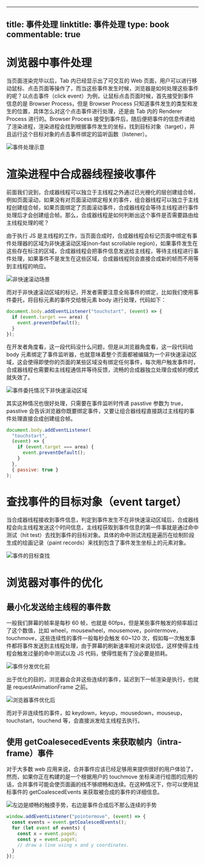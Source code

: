 
---
title: 事件处理
linktitle: 事件处理
type: book
commentable: true
---

# 浏览器中事件处理

当页面渲染完毕以后，Tab 内已经显示出了可交互的 Web 页面，用户可以进行移动鼠标、点击页面等操作了，而当这些事件发生时候，浏览器是如何处理这些事件的呢？以点击事件（click event）为例，让鼠标点击页面时候，首先接受到事件信息的是 Browser Process，但是 Browser Process 只知道事件发生的类型和发生的位置，具体怎么对这个点击事件进行处理，还是由 Tab 内的 Renderer Process 进行的。Browser Process 接受到事件后，随后便把事件的信息传递给了渲染进程，渲染进程会找到根据事件发生的坐标，找到目标对象（target），并且运行这个目标对象的点击事件绑定的监听函数（listener）。

![事件处理示意](https://s1.ax1x.com/2020/11/06/BfVlGQ.md.png)

# 渲染进程中合成器线程接收事件

前面我们说到，合成器线程可以独立于主线程之外通过已光栅化的层创建组合帧，例如页面滚动，如果没有对页面滚动绑定相关的事件，组合器线程可以独立于主线程创建组合帧，如果页面绑定了页面滚动事件，合成器线程会等待主线程进行事件处理后才会创建组合帧。那么，合成器线程是如何判断出这个事件是否需要路由给主线程处理的呢？

由于执行 JS 是主线程的工作，当页面合成时，合成器线程会标记页面中绑定有事件处理器的区域为非快速滚动区域(non-fast scrollable region)，如果事件发生在这些存在标注的区域，合成器线程会把事件信息发送给主线程，等待主线程进行事件处理，如果事件不是发生在这些区域，合成器线程则会直接合成新的帧而不用等到主线程的响应。

![非快速滚动场景](https://s1.ax1x.com/2020/11/06/BfZ0Tf.png)

而对于非快速滚动区域的标记，开发者需要注意全局事件的绑定，比如我们使用事件委托，将目标元素的事件交给根元素 body 进行处理，代码如下：

```js
document.body.addEventListener("touchstart", (event) => {
  if (event.target === area) {
    event.preventDefault();
  }
});
```

在开发者角度看，这一段代码没什么问题，但是从浏览器角度看，这一段代码给 body 元素绑定了事件监听器，也就意味着整个页面都被编辑为一个非快速滚动区域，这会使得即使你的页面的某些区域没有绑定任何事件，每次用户触发事件时，合成器线程也需要和主线程通信并等待反馈，流畅的合成器独立处理合成帧的模式就失效了。

![事件委托情况下非快速滚动区域](https://s1.ax1x.com/2020/11/06/BfZztO.md.png)

其实这种情况也很好处理，只需要在事件监听时传递 passtive 参数为 true，passtive 会告诉浏览器你既要绑定事件，又要让组合器线程直接跳过主线程的事件处理直接合成创建组合帧。

```js
document.body.addEventListener(
  "touchstart",
  (event) => {
    if (event.target === area) {
      event.preventDefault();
    }
  },
  { passive: true }
);
```

# 查找事件的目标对象（event target）

当合成器线程接收到事件信息，判定到事件发生不在非快速滚动区域后，合成器线程会向主线程发送这个时间信息，主线程获取到事件信息的第一件事就是通过命中测试（hit test）去找到事件的目标对象。具体的命中测试流程是遍历在绘制阶段生成的绘画记录（paint records）来找到包含了事件发生坐标上的元素对象。

![事件的目标查找](https://s1.ax1x.com/2020/11/07/B4ciM8.md.png)

# 浏览器对事件的优化

## 最小化发送给主线程的事件数

一般我们屏幕的帧率是每秒 60 帧，也就是 60fps，但是某些事件触发的频率超过了这个数值，比如 wheel，mousewheel，mousemove，pointermove，touchmove，这些连续性的事件一般每秒会触发 60~120 次，假如每一次触发事件都将事件发送到主线程处理，由于屏幕的刷新速率相对来说较低，这样使得主线程会触发过量的命中测试以及 JS 代码，使得性能有了没必要是损耗。

![事件分发优化前](https://s1.ax1x.com/2020/11/07/B4cQMT.png)

出于优化的目的，浏览器会合并这些连续的事件，延迟到下一帧渲染是执行，也就是 requestAnimationFrame 之前。

![浏览器事件优化后](https://s1.ax1x.com/2020/11/07/B4cwQK.png)

而对于非连续性的事件，如 keydown，keyup，mousedown，mouseup，touchstart，touchend 等，会直接派发给主线程去执行。

## 使用 getCoalesecedEvents 来获取帧内（intra-frame）事件

对于大多数 web 应用来说，合并事件应该已经足够用来提供很好的用户体验了，然而，如果你正在构建的是一个根据用户的 touchmove 坐标来进行绘图的应用的话，合并事件可能会使页面画的线不够顺畅和连续。在这种情况下，你可以使用鼠标事件的 getCoalescedEvents 来获取被合成的事件的详细信息。

![左边是顺畅的触摸手势，右边是事件合成后不那么连续的手势](https://s1.ax1x.com/2020/11/07/B44WND.md.png)

```js
window.addEventListener("pointermove", (event) => {
  const events = event.getCoalescedEvents();
  for (let event of events) {
    const x = event.pageX;
    const y = event.pageY;
    // draw a line using x and y coordinates.
  }
});
```

    